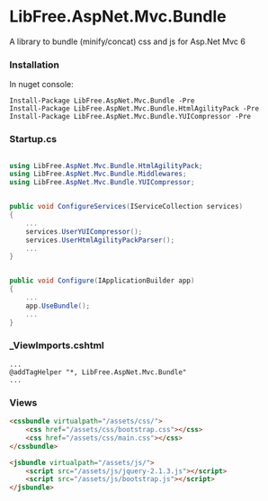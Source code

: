 # LibFree.AspNet.Mvc.Bundle
A library to bundle (minify/concat) css and js for Asp.Net Mvc 6

### Installation
In nuget console:

    Install-Package LibFree.AspNet.Mvc.Bundle -Pre
    Install-Package LibFree.AspNet.Mvc.Bundle.HtmlAgilityPack -Pre
    Install-Package LibFree.AspNet.Mvc.Bundle.YUICompressor -Pre

### Startup.cs

```csharp

using LibFree.AspNet.Mvc.Bundle.HtmlAgilityPack;
using LibFree.AspNet.Mvc.Bundle.Middlewares;
using LibFree.AspNet.Mvc.Bundle.YUICompressor;
```

```csharp

public void ConfigureServices(IServiceCollection services)
{
    ...
	services.UserYUICompressor();
	services.UserHtmlAgilityPackParser();
	...
}
```

```csharp

public void Configure(IApplicationBuilder app)
{
	...
	app.UseBundle();
	...
}
```

### _ViewImports.cshtml

```
...
@addTagHelper "*, LibFree.AspNet.Mvc.Bundle"
...
```

### Views

```html
<cssbundle virtualpath="/assets/css/">
	<css href="/assets/css/bootstrap.css"></css>
	<css href="/assets/css/main.css"></css>
</cssbundle>

<jsbundle virtualpath="/assets/js/">
	<script src="/assets/js/jquery-2.1.3.js"></script>
	<script src="/assets/js/bootstrap.js"></script>
</jsbundle>
```